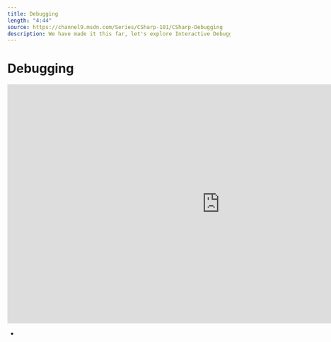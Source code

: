 ```yaml
---
title: Debugging
length: "4:44"
source: https://channel9.msdn.com/Series/CSharp-101/CSharp-Debugging
description: We have made it this far, let's explore Interactive Debugging in C#. You can always do "got here" debugging with lots of Console.WriteLine("got here") or you can try setting your first Breakpoint and stepping forward in Visual Studio!
---
```

# Debugging

<iframe src="https://channel9.msdn.com/Series/CSharp-101/CSharp-Debugging/player?format=html5" width="960" height="540" allowFullScreen frameBorder="0" title="C#: Debugging [15 of 19] - Microsoft Channel 9 Video"></iframe>

- 
